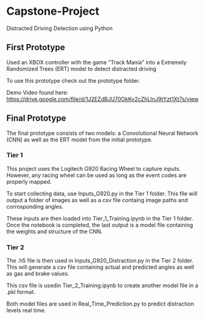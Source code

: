 # Capstone-Project
Distracted Driving Detection using Python

## First Prototype
Used an XBOX controller with the game "Track Mania" into a Extremely Randomized Trees (ERT) model to detect distracted driving

To use this prototype check out the prototype folder.

Demo Video found here:
https://drive.google.com/file/d/1J2EZdBJU70OkKv2cZhLlnJ9tYzt1Xt7s/view

## Final Prototype
The final prototype consists of two models: a Convolutional Neural Network (CNN) as well as the ERT model from the initial prototype.

### Tier 1
This project uses the Logitech G920 Racing Wheel to capture inputs. However, any racing wheel can be used as long as the event codes are properly mapped.

To start collecting data, use Inputs_G920.py in the Tier 1 folder. This file will output a folder of images as well as a csv file containg image paths and corrosponding angles.

These inputs are then loaded into Tier_1_Training.ipynb in the Tier 1 folder. Once the notebook is completed, the last output is a model file containing the weights and structure of the CNN.

### Tier 2

The .h5 file is then used in Inputs_G920_Distraction.py in the Tier 2 folder. This will generate a csv file containing actual and predicted angles as well as gas and brake values.

This csv file is usedin Tier_2_Training.ipynb to create another model file in a .pkl format.

Both model files are used in Real_Time_Prediction.py to predict distraction levels real time.



